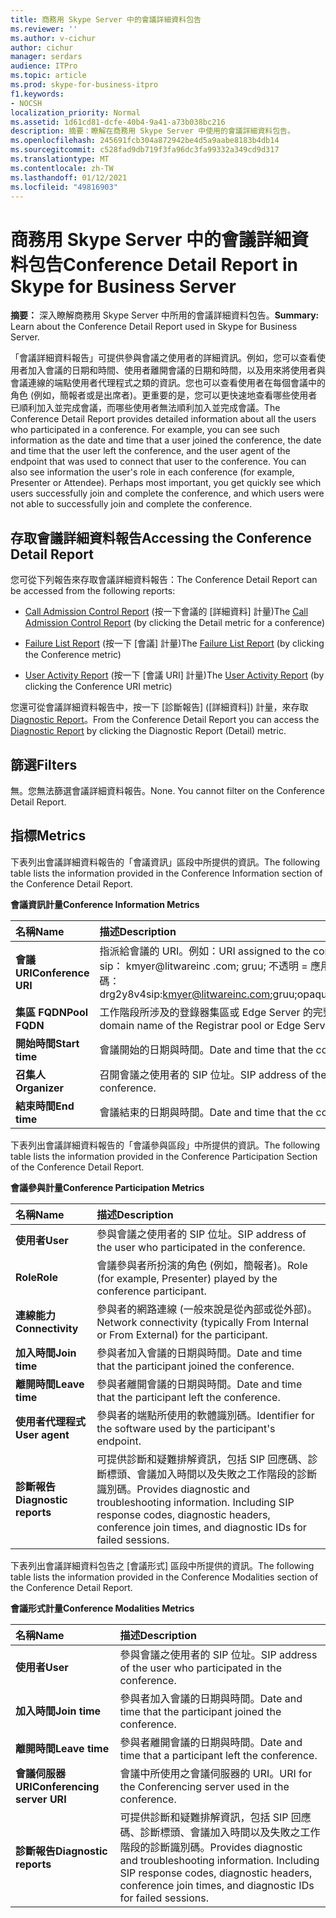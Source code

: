 ```yaml
---
title: 商務用 Skype Server 中的會議詳細資料包告
ms.reviewer: ''
ms.author: v-cichur
author: cichur
manager: serdars
audience: ITPro
ms.topic: article
ms.prod: skype-for-business-itpro
f1.keywords:
- NOCSH
localization_priority: Normal
ms.assetid: 1d61cd81-dcfe-40b4-9a41-a73b038bc216
description: 摘要：瞭解在商務用 Skype Server 中使用的會議詳細資料包告。
ms.openlocfilehash: 245691fcb304a872942be4d5a9aabe8183b4db14
ms.sourcegitcommit: c528fad9db719f3fa96dc3fa99332a349cd9d317
ms.translationtype: MT
ms.contentlocale: zh-TW
ms.lasthandoff: 01/12/2021
ms.locfileid: "49816903"
---
```

# <a name="conference-detail-report-in-skype-for-business-server"></a><span data-ttu-id="a4d4f-103">商務用 Skype Server 中的會議詳細資料包告</span><span class="sxs-lookup"><span data-stu-id="a4d4f-103">Conference Detail Report in Skype for Business Server</span></span>

<span data-ttu-id="a4d4f-104">**摘要：** 深入瞭解商務用 Skype Server 中所用的會議詳細資料包告。</span><span class="sxs-lookup"><span data-stu-id="a4d4f-104">**Summary:** Learn about the Conference Detail Report used in Skype for Business Server.</span></span>

<span data-ttu-id="a4d4f-p101">「會議詳細資料報告」可提供參與會議之使用者的詳細資訊。例如，您可以查看使用者加入會議的日期和時間、使用者離開會議的日期和時間，以及用來將使用者與會議連線的端點使用者代理程式之類的資訊。您也可以查看使用者在每個會議中的角色 (例如，簡報者或是出席者)。更重要的是，您可以更快速地查看哪些使用者已順利加入並完成會議，而哪些使用者無法順利加入並完成會議。</span><span class="sxs-lookup"><span data-stu-id="a4d4f-p101">The Conference Detail Report provides detailed information about all the users who participated in a conference. For example, you can see such information as the date and time that a user joined the conference, the date and time that the user left the conference, and the user agent of the endpoint that was used to connect that user to the conference. You can also see information the user's role in each conference (for example, Presenter or Attendee). Perhaps most important, you get quickly see which users successfully join and complete the conference, and which users were not able to successfully join and complete the conference.</span></span>

## <a name="accessing-the-conference-detail-report"></a><span data-ttu-id="a4d4f-109">存取會議詳細資料報告</span><span class="sxs-lookup"><span data-stu-id="a4d4f-109">Accessing the Conference Detail Report</span></span>

<span data-ttu-id="a4d4f-110">您可從下列報告來存取會議詳細資料報告：</span><span class="sxs-lookup"><span data-stu-id="a4d4f-110">The Conference Detail Report can be accessed from the following reports:</span></span>

- <span data-ttu-id="a4d4f-111">[Call Admission Control Report](call-admission-control-report.md) (按一下會議的 [詳細資料] 計量)</span><span class="sxs-lookup"><span data-stu-id="a4d4f-111">The [Call Admission Control Report](call-admission-control-report.md) (by clicking the Detail metric for a conference)</span></span>

- <span data-ttu-id="a4d4f-112">[Failure List Report](failure-list-report.md) (按一下 [會議] 計量)</span><span class="sxs-lookup"><span data-stu-id="a4d4f-112">The [Failure List Report](failure-list-report.md) (by clicking the Conference metric)</span></span>

- <span data-ttu-id="a4d4f-113">[User Activity Report](call-diagnostic-reports-per-user.md) (按一下 [會議 URI] 計量)</span><span class="sxs-lookup"><span data-stu-id="a4d4f-113">The [User Activity Report](call-diagnostic-reports-per-user.md) (by clicking the Conference URI metric)</span></span>

<span data-ttu-id="a4d4f-114">您還可從會議詳細資料報告中，按一下 [診斷報告] ([詳細資料]) 計量，來存取[Diagnostic Report](diagnostic-report.md)。</span><span class="sxs-lookup"><span data-stu-id="a4d4f-114">From the Conference Detail Report you can access the [Diagnostic Report](diagnostic-report.md) by clicking the Diagnostic Report (Detail) metric.</span></span>

## <a name="filters"></a><span data-ttu-id="a4d4f-115">篩選</span><span class="sxs-lookup"><span data-stu-id="a4d4f-115">Filters</span></span>

<span data-ttu-id="a4d4f-p102">無。您無法篩選會議詳細資料報告。</span><span class="sxs-lookup"><span data-stu-id="a4d4f-p102">None. You cannot filter on the Conference Detail Report.</span></span>

## <a name="metrics"></a><span data-ttu-id="a4d4f-118">指標</span><span class="sxs-lookup"><span data-stu-id="a4d4f-118">Metrics</span></span>

<span data-ttu-id="a4d4f-119">下表列出會議詳細資料報告的「會議資訊」區段中所提供的資訊。</span><span class="sxs-lookup"><span data-stu-id="a4d4f-119">The following table lists the information provided in the Conference Information section of the Conference Detail Report.</span></span>

<span data-ttu-id="a4d4f-120">**會議資訊計量**</span><span class="sxs-lookup"><span data-stu-id="a4d4f-120">**Conference Information Metrics**</span></span>


| <span data-ttu-id="a4d4f-121">**名稱**</span><span class="sxs-lookup"><span data-stu-id="a4d4f-121">**Name**</span></span>                 | <span data-ttu-id="a4d4f-122">**描述**</span><span class="sxs-lookup"><span data-stu-id="a4d4f-122">**Description**</span></span>                                                                                                            |
|:-------------------------|:---------------------------------------------------------------------------------------------------------------------------|
| <span data-ttu-id="a4d4f-123">**會議 URI**</span><span class="sxs-lookup"><span data-stu-id="a4d4f-123">**Conference URI**</span></span> <br/> | <span data-ttu-id="a4d4f-p103">指派給會議的 URI。例如：</span><span class="sxs-lookup"><span data-stu-id="a4d4f-p103">URI assigned to the conference. For example:</span></span>  <br/> <span data-ttu-id="a4d4f-126">sip： kmyer@litwareinc .com; gruu; 不透明 = 應用程式：會議： focus：識別碼： drg2y8v4</span><span class="sxs-lookup"><span data-stu-id="a4d4f-126">sip:kmyer@litwareinc.com;gruu;opaque=app:conf:focus:id:drg2y8v4</span></span>  <br/> |
| <span data-ttu-id="a4d4f-127">**集區 FQDN**</span><span class="sxs-lookup"><span data-stu-id="a4d4f-127">**Pool FQDN**</span></span> <br/>      | <span data-ttu-id="a4d4f-128">工作階段所涉及的登錄器集區或 Edge Server 的完整網域名稱。</span><span class="sxs-lookup"><span data-stu-id="a4d4f-128">Fully-qualified domain name of the Registrar pool or Edge Server involved in a session.</span></span>  <br/>                             |
| <span data-ttu-id="a4d4f-129">**開始時間**</span><span class="sxs-lookup"><span data-stu-id="a4d4f-129">**Start time**</span></span> <br/>     | <span data-ttu-id="a4d4f-130">會議開始的日期與時間。</span><span class="sxs-lookup"><span data-stu-id="a4d4f-130">Date and time that the conference started.</span></span>  <br/>                                                                          |
| <span data-ttu-id="a4d4f-131">**召集人**</span><span class="sxs-lookup"><span data-stu-id="a4d4f-131">**Organizer**</span></span> <br/>      | <span data-ttu-id="a4d4f-132">召開會議之使用者的 SIP 位址。</span><span class="sxs-lookup"><span data-stu-id="a4d4f-132">SIP address of the user who organized the conference.</span></span>  <br/>                                                               |
| <span data-ttu-id="a4d4f-133">**結束時間**</span><span class="sxs-lookup"><span data-stu-id="a4d4f-133">**End time**</span></span> <br/>       | <span data-ttu-id="a4d4f-134">會議結束的日期與時間。</span><span class="sxs-lookup"><span data-stu-id="a4d4f-134">Date and time that the conference ended.</span></span>  <br/>                                                                            |

<span data-ttu-id="a4d4f-135">下表列出會議詳細資料報告的「會議參與區段」中所提供的資訊。</span><span class="sxs-lookup"><span data-stu-id="a4d4f-135">The following table lists the information provided in the Conference Participation Section of the Conference Detail Report.</span></span>

<span data-ttu-id="a4d4f-136">**會議參與計量**</span><span class="sxs-lookup"><span data-stu-id="a4d4f-136">**Conference Participation Metrics**</span></span>

|<span data-ttu-id="a4d4f-137">**名稱**</span><span class="sxs-lookup"><span data-stu-id="a4d4f-137">**Name**</span></span>|<span data-ttu-id="a4d4f-138">**描述**</span><span class="sxs-lookup"><span data-stu-id="a4d4f-138">**Description**</span></span>|
|:-----|:-----|
|<span data-ttu-id="a4d4f-139">**使用者**</span><span class="sxs-lookup"><span data-stu-id="a4d4f-139">**User**</span></span> <br/> |<span data-ttu-id="a4d4f-140">參與會議之使用者的 SIP 位址。</span><span class="sxs-lookup"><span data-stu-id="a4d4f-140">SIP address of the user who participated in the conference.</span></span>  <br/> |
|<span data-ttu-id="a4d4f-141">**Role**</span><span class="sxs-lookup"><span data-stu-id="a4d4f-141">**Role**</span></span> <br/> |<span data-ttu-id="a4d4f-142">會議參與者所扮演的角色 (例如，簡報者)。</span><span class="sxs-lookup"><span data-stu-id="a4d4f-142">Role (for example, Presenter) played by the conference participant.</span></span>  <br/> |
|<span data-ttu-id="a4d4f-143">**連線能力**</span><span class="sxs-lookup"><span data-stu-id="a4d4f-143">**Connectivity**</span></span> <br/> |<span data-ttu-id="a4d4f-144">參與者的網路連線 (一般來說是從內部或從外部)。</span><span class="sxs-lookup"><span data-stu-id="a4d4f-144">Network connectivity (typically From Internal or From External) for the participant.</span></span>  <br/> |
|<span data-ttu-id="a4d4f-145">**加入時間**</span><span class="sxs-lookup"><span data-stu-id="a4d4f-145">**Join time**</span></span> <br/> |<span data-ttu-id="a4d4f-146">參與者加入會議的日期與時間。</span><span class="sxs-lookup"><span data-stu-id="a4d4f-146">Date and time that the participant joined the conference.</span></span>  <br/> |
|<span data-ttu-id="a4d4f-147">**離開時間**</span><span class="sxs-lookup"><span data-stu-id="a4d4f-147">**Leave time**</span></span> <br/> |<span data-ttu-id="a4d4f-148">參與者離開會議的日期與時間。</span><span class="sxs-lookup"><span data-stu-id="a4d4f-148">Date and time that the participant left the conference.</span></span>  <br/> |
|<span data-ttu-id="a4d4f-149">**使用者代理程式**</span><span class="sxs-lookup"><span data-stu-id="a4d4f-149">**User agent**</span></span> <br/> |<span data-ttu-id="a4d4f-150">參與者的端點所使用的軟體識別碼。</span><span class="sxs-lookup"><span data-stu-id="a4d4f-150">Identifier for the software used by the participant's endpoint.</span></span>  <br/> |
|<span data-ttu-id="a4d4f-151">**診斷報告**</span><span class="sxs-lookup"><span data-stu-id="a4d4f-151">**Diagnostic reports**</span></span> <br/> |<span data-ttu-id="a4d4f-p104">可提供診斷和疑難排解資訊，包括 SIP 回應碼、診斷標頭、會議加入時間以及失敗之工作階段的診斷識別碼。</span><span class="sxs-lookup"><span data-stu-id="a4d4f-p104">Provides diagnostic and troubleshooting information. Including SIP response codes, diagnostic headers, conference join times, and diagnostic IDs for failed sessions.</span></span>  <br/> |

<span data-ttu-id="a4d4f-154">下表列出會議詳細資料包告之 [會議形式] 區段中所提供的資訊。</span><span class="sxs-lookup"><span data-stu-id="a4d4f-154">The following table lists the information provided in the Conference Modalities section of the Conference Detail Report.</span></span>

<span data-ttu-id="a4d4f-155">**會議形式計量**</span><span class="sxs-lookup"><span data-stu-id="a4d4f-155">**Conference Modalities Metrics**</span></span>

|<span data-ttu-id="a4d4f-156">**名稱**</span><span class="sxs-lookup"><span data-stu-id="a4d4f-156">**Name**</span></span>|<span data-ttu-id="a4d4f-157">**描述**</span><span class="sxs-lookup"><span data-stu-id="a4d4f-157">**Description**</span></span>|
|:-----|:-----|
|<span data-ttu-id="a4d4f-158">**使用者**</span><span class="sxs-lookup"><span data-stu-id="a4d4f-158">**User**</span></span> <br/> |<span data-ttu-id="a4d4f-159">參與會議之使用者的 SIP 位址。</span><span class="sxs-lookup"><span data-stu-id="a4d4f-159">SIP address of the user who participated in the conference.</span></span>  <br/> |
|<span data-ttu-id="a4d4f-160">**加入時間**</span><span class="sxs-lookup"><span data-stu-id="a4d4f-160">**Join time**</span></span> <br/> |<span data-ttu-id="a4d4f-161">參與者加入會議的日期與時間。</span><span class="sxs-lookup"><span data-stu-id="a4d4f-161">Date and time that the participant joined the conference.</span></span>  <br/> |
|<span data-ttu-id="a4d4f-162">**離開時間**</span><span class="sxs-lookup"><span data-stu-id="a4d4f-162">**Leave time**</span></span> <br/> |<span data-ttu-id="a4d4f-163">參與者離開會議的日期與時間。</span><span class="sxs-lookup"><span data-stu-id="a4d4f-163">Date and time that a participant left the conference.</span></span>  <br/> |
|<span data-ttu-id="a4d4f-164">**會議伺服器 URI**</span><span class="sxs-lookup"><span data-stu-id="a4d4f-164">**Conferencing server URI**</span></span> <br/> |<span data-ttu-id="a4d4f-165">會議中所使用之會議伺服器的 URI。</span><span class="sxs-lookup"><span data-stu-id="a4d4f-165">URI for the Conferencing server used in the conference.</span></span>  <br/> |
|<span data-ttu-id="a4d4f-166">**診斷報告**</span><span class="sxs-lookup"><span data-stu-id="a4d4f-166">**Diagnostic reports**</span></span> <br/> |<span data-ttu-id="a4d4f-p105">可提供診斷和疑難排解資訊，包括 SIP 回應碼、診斷標頭、會議加入時間以及失敗之工作階段的診斷識別碼。</span><span class="sxs-lookup"><span data-stu-id="a4d4f-p105">Provides diagnostic and troubleshooting information. Including SIP response codes, diagnostic headers, conference join times, and diagnostic IDs for failed sessions.</span></span>  <br/> |



